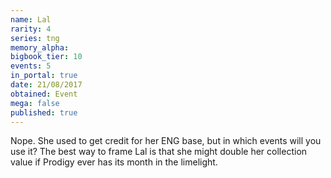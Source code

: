 ```yaml
---
name: Lal
rarity: 4
series: tng
memory_alpha:
bigbook_tier: 10
events: 5
in_portal: true
date: 21/08/2017
obtained: Event
mega: false
published: true
---
```


Nope. She used to get credit for her ENG base, but in which events will you use it? The best way to frame Lal is that she might double her collection value if Prodigy ever has its month in the limelight.
